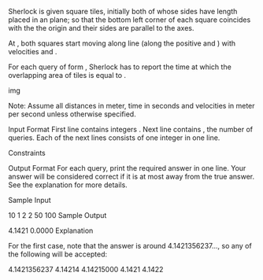 Sherlock is given  square tiles, initially both of whose sides have length  placed in an  plane; so that the bottom left corner of each square coincides with the the origin and their sides are parallel to the axes.

At , both squares start moving along line  (along the positive  and ) with velocities  and .

For each query of form , Sherlock has to report the time at which the overlapping area of tiles is equal to .

img

Note: Assume all distances in meter, time in seconds and velocities in meter per second unless otherwise specified.

Input Format
First line contains integers . Next line contains , the number of queries. Each of the next  lines consists of one integer  in one line.

Constraints




Output Format
For each query, print the required answer in one line. Your answer will be considered correct if it is at most  away from the true answer. See the explanation for more details.

Sample Input

10 1 2
2
50
100
Sample Output

4.1421
0.0000
Explanation

For the first case, note that the answer is around 4.1421356237..., so any of the following will be accepted:

4.1421356237
4.14214
4.14215000
4.1421
4.1422
